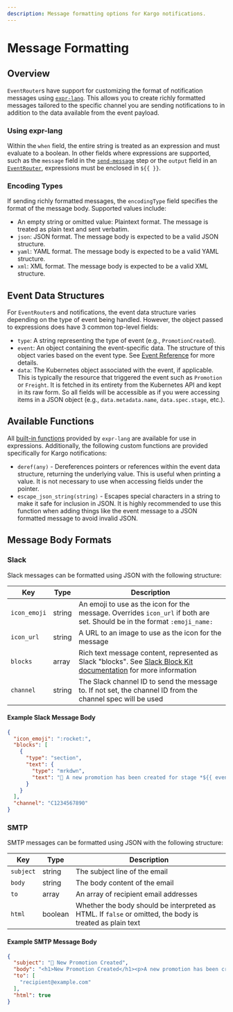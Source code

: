 ```yaml
---
description: Message formatting options for Kargo notifications.
---
```


# Message Formatting

<span class="tag professional"></span>
<span class="tag beta"></span>

## Overview

`EventRouter`s have support for customizing the format of notification messages using
[`expr-lang`](https://expr-lang.org/). This allows you to create richly formatted messages tailored
to the specific channel you are sending notifications to in addition to the data available from the
event payload.

### Using expr-lang

Within the `when` field, the entire string is treated as an expression and must evaluate to a
boolean. In other fields where expressions are supported, such as the `message` field in the
[`send-message`](../../30-promotion-steps/send-message.md) step or the `output` field in an
[`EventRouter`](./00-overview.md#event-routers), expressions must be enclosed in `${{ }}`.

### Encoding Types

If sending richly formatted messages, the `encodingType` field specifies the format of the message
body. Supported values include:

- An empty string or omitted value: Plaintext format. The message is treated as plain text and sent
  verbatim.
- `json`: JSON format. The message body is expected to be a valid JSON structure.
- `yaml`: YAML format. The message body is expected to be a valid YAML structure.
- `xml`: XML format. The message body is expected to be a valid XML structure.

## Event Data Structures

For `EventRouter`s and notifications, the event data structure varies depending on the type of event
being handled. However, the object passed to expressions does have 3 common top-level fields:

- `type`: A string representing the type of event (e.g., `PromotionCreated`).
- `event`: An object containing the event-specific data. The structure of this object varies based
  on the event type. See [Event Reference](../10-event-reference.md) for more details.
- `data`: The Kubernetes object associated with the event, if applicable. This is typically the
  resource that triggered the event such as `Promotion` or `Freight`. It is fetched in its entirety
  from the Kubernetes API and kept in its raw form. So all fields will be accessible as if you were
  accessing items in a JSON object (e.g., `data.metadata.name`, `data.spec.stage`, etc.).

## Available Functions

All [built-in functions](https://expr-lang.org/docs/language-definition) provided by `expr-lang` are
available for use in expressions. Additionally, the following custom functions are provided
specifically for Kargo notifications:

- `deref(any)` - Dereferences pointers or references within the event data structure, returning the
  underlying value. This is useful when printing a value. It is not necessary to use when accessing
  fields under the pointer.
- `escape_json_string(string)` - Escapes special characters in a string to make it safe for
  inclusion in JSON. It is highly recommended to use this function when adding things like the event
  message to a JSON formatted message to avoid invalid JSON.

## Message Body Formats

### Slack

Slack messages can be formatted using JSON with the following structure:

| Key          | Type   | Description                                                                                                                                          |
| ------------ | ------ | ---------------------------------------------------------------------------------------------------------------------------------------------------- |
| `icon_emoji` | string | An emoji to use as the icon for the message. Overrides `icon_url` if both are set. Should be in the format `:emoji_name:`                            |
| `icon_url`   | string | A URL to an image to use as the icon for the message                                                                                                 |
| `blocks`     | array  | Rich text message content, represented as Slack "blocks". See [Slack Block Kit documentation](https://docs.slack.dev/block-kit) for more information |
| `channel`    | string | The Slack channel ID to send the message to. If not set, the channel ID from the channel spec will be used                                           |

#### Example Slack Message Body

```json
{
  "icon_emoji": ":rocket:",
  "blocks": [
    {
      "type": "section",
      "text": {
        "type": "mrkdwn",
        "text": "🚀 A new promotion has been created for stage *${{ event.stageName }}* with freight *${{ event.freight.alias }}*!"
      }
    }
  ],
  "channel": "C1234567890"
}
```

### SMTP

SMTP messages can be formatted using JSON with the following structure:

| Key       | Type    | Description                                                                                              |
| --------- | ------- | -------------------------------------------------------------------------------------------------------- |
| `subject` | string  | The subject line of the email                                                                            |
| `body`    | string  | The body content of the email                                                                            |
| `to`      | array   | An array of recipient email addresses                                                                    |
| `html`    | boolean | Whether the body should be interpreted as HTML. If `false` or omitted, the body is treated as plain text |

#### Example SMTP Message Body

```json
{
  "subject": "🚀 New Promotion Created",
  "body": "<h1>New Promotion Created</h1><p>A new promotion has been created for stage <strong>${{ event.stageName }}</strong> with freight <strong>${{ event.freight.alias }}</strong>!</p>",
  "to": [
    "recipient@example.com"
  ],
  "html": true 
}
```
